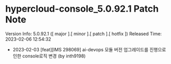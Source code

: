 # hypercloud-console_5.0.92.1 Patch Note

Version Info: 5.0.92.1 ([ major ].[ minor ].[ patch ].[ hotfix ])
Released Time: 2023-02-06 12:54:32

- 2023-02-03 [feat][IMS 298069] ai-devops 모듈 버전 업그레이드를 진행으로 인한 console로직 변경 (by inth9198) 
